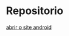 # Repositorio
 
<a href="https://deyvid4900.github.io/Repositorio/android.html"> abrir o site android
